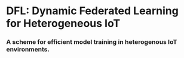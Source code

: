 # DFL: Dynamic Federated Learning for Heterogeneous IoT
### A scheme for efficient model training in heterogenous IoT environments. 
